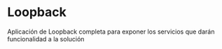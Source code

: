 # Loopback
Aplicación de Loopback completa para exponer los servicios que darán funcionalidad a la solución
